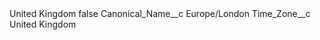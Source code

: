 <?xml version="1.0" encoding="UTF-8"?>
<CustomMetadata xmlns="http://soap.sforce.com/2006/04/metadata" xmlns:xsi="http://www.w3.org/2001/XMLSchema-instance" xmlns:xsd="http://www.w3.org/2001/XMLSchema">
    <label>United Kingdom</label>
    <protected>false</protected>
    <values>
        <field>Canonical_Name__c</field>
        <value xsi:type="xsd:string">Europe/London</value>
    </values>
    <values>
        <field>Time_Zone__c</field>
        <value xsi:type="xsd:string">United Kingdom</value>
    </values>
</CustomMetadata>
